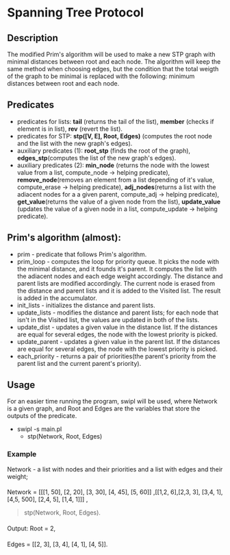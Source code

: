 # Spanning Tree Protocol 

## Description
The modified Prim's algorithm will be used to make a new STP graph with minimal distances between root and each node. The algorithm will keep the same method when choosing edges, but the condition that the total weigth of the graph to be minimal is replaced with the following: minimum distances between root and each node.
	
## Predicates
- predicates for lists: **tail** (returns the tail of the list), **member** (checks if element is in list), **rev** (revert the list).
- predicates for STP: **stp([V, E], Root, Edges)** (computes the root node and the list with the new graph's edges).
- auxiliary predicates (1): **root_stp** (finds the root of the graph), **edges_stp**(computes the list of the new graph's edges). 
- auxiliary predicates (2): **min_node** (returns the node with the lowest value from a list, compute_node -> helping predicate), **remove_node**(removes an element from a list depending of it's value, compute_erase -> helping predicate), **adj_nodes**(returns a list with the adiacent nodes for a a given parent, compute_adj -> helping predicate), **get_value**(returns the value of a given node from the list), **update_value** (updates the value of a given node in a list, compute_update -> helping predicate).

## Prim's algorithm (almost):
- prim - predicate that follows Prim's algorithm.
- prim_loop - computes the loop for priority queue. It picks the node with the minimal distance, and it founds it's parent. It computes the list with the adiacent nodes and each edge weight accordingly. The distance and parent lists are modified accordingly. The current node is erased from the distance and parent lists and it is added to the Visited list. The result is added in the accumulator.
- init_lists - initializes the distance and parent lists.
- update_lists - modifies the distance and parent lists; for each node that isn't in the Visited list, the values are updated in both of the lists.
- update_dist - updates a given value in the distance list. If the distances are equal for several edges, the node with the lowest priority is picked.
- update_parent - updates a given value in the parent list. If the distances are equal for several edges, the node with the lowest priority is picked.
- each_priority - returns a pair of priorities(the parent's priority from the parent list and the current parent's priority).

## Usage
For an easier time running the program, swipl will be used, where Network is a given graph, and Root and Edges are the variables that store the outputs of the predicate. 
- swipl -s main.pl
	- stp(Network, Root, Edges) 
		
### Example

Network - a list with nodes and their priorities and a list with edges and their weight;
####
Network = [[[1, 50], [2, 20], [3, 30], [4, 45], [5, 60]] ,[[1,2, 6],[2,3, 3], [3,4, 1], [4,5, 500], [2,4, 5], [1,4, 1]]] , 
> stp(Network, Root, Edges).
####
Output: Root = 2,			
####
Edges = [[2, 3], [3, 4], [4, 1], [4, 5]].
